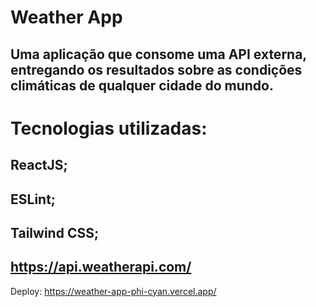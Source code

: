 # Weather App

## Uma aplicação que consome uma API externa, entregando os resultados sobre as condições climáticas de qualquer cidade do mundo.

# Tecnologias utilizadas:

## ReactJS;

## ESLint;

## Tailwind CSS;

## https://api.weatherapi.com/

Deploy: https://weather-app-phi-cyan.vercel.app/
